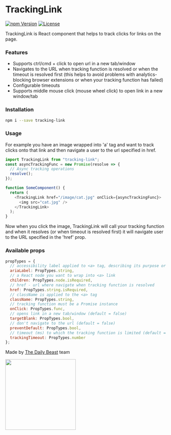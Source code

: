 # TrackingLink

[![npm Version](https://img.shields.io/npm/v/tracking-link.svg)](https://www.npmjs.com/package/tracking-link) [![License](https://img.shields.io/npm/l/tracking-link.svg)](https://www.npmjs.com/package/tracking-link)

TrackingLink is React component that helps to track clicks for links on the page.

### Features

- Supports ctrl/cmd + click to open url in a new tab/window
- Navigates to the URL when tracking function is resolved or when the timeout is resolved first (this helps to avoid problems with analytics-blocking browser extensions or when your tracking function has failed)
- Configurable timeouts
- Supports middle mouse click (mouse wheel click) to open link in a new window/tab

### Installation

```bash
npm i --save tracking-link
```

### Usage

For example you have an image wrapped into 'a' tag and want to track clicks onto that link and then navigate a user to the url specified in href.

```javascript
import TrackingLink from "tracking-link";
const asyncTrackingFunc = new Promise(resolve => {
  // Async tracking operations
  resolve();
});

function SomeComponent() {
  return (
    <TrackingLink href="/image/cat.jpg" onClick={asyncTrackingFunc}>
      <img src="cat.jpg" />
    </TrackingLink>
  );
}
```

Now when you click the image, TrackingLink will call your tracking function and when it resolves (or when timeout is resolved first) it will navigate user to the URL specified in the 'href' prop.

### Available props

```javascript
propTypes = {
  // accessibility label applied to <a> tag, describing its purpose or destination for screen reader users
  ariaLabel: PropTypes.string,
  // a React node you want to wrap into <a> link
  children: PropTypes.node.isRequired,
  // href - url where navigate when tracking function is resolved
  href: PropTypes.string.isRequired,
  // className is applied to the <a> tag
  className: PropTypes.string,
  // tracking function must be a Promise instance
  onClick: PropTypes.func,
  // opens link in a new tab/window (default = false)
  targetBlank: PropTypes.bool,
  // don't navigate to the url (default = false)
  preventDefault: PropTypes.bool,
  // timeout (ms) to which the tracking function is limited (default = 500)
  trackingTimeout: PropTypes.number
};
```

Made by [The Daily Beast](https://thedailybeast.com) team

<img src="https://pbs.twimg.com/profile_images/862673271212441600/u_DNSQ_Q.jpg" width="220" />
